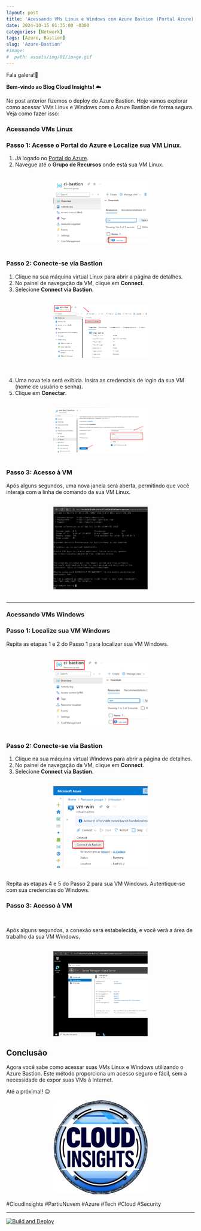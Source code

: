 ```yaml
---
layout: post
title: 'Acessando VMs Linux e Windows com Azure Bastion (Portal Azure)'
date: 2024-10-15 01:35:00 -0300
categories: [Network]
tags: [Azure, Bastion]
slug: 'Azure-Bastion'
#image:
#  path: assets/img/01/image.gif
---
```


Fala galera!👋

**Bem-vindo ao Blog Cloud Insights!** ☁️

No post anterior fizemos o deploy do Azure Bastion. Hoje vamos explorar como acessar VMs Linux e Windows com o Azure Bastion de forma segura. Veja como fazer isso:

### Acessando VMs Linux

### Passo 1: Acesse o Portal do Azure e Localize sua VM Linux.

1. Já logado no [Portal do Azure](https://portal.azure.com/).
2. Navegue até o **Grupo de Recursos** onde está sua VM Linux.

<br>

<div style="text-align: center;">
    <img src="../../assets/img/Lab01-Bastion/11-LocalizandoVMLnx.png" alt="Imagem 1" style="width: 50%;"/>
</div>

<br>

### Passo 2: Conecte-se via Bastion

1. Clique na sua máquina virtual Linux para abrir a página de detalhes.
2. No painel de navegação da VM, clique em **Connect**.
3. Selecione **Connect via Bastion**.

<br>

<div style="text-align: center;">
    <img src="../../assets/img/Lab01-Bastion/05-LogandoVMLinux.png" alt="Imagem 1" style="width: 50%;"/>
</div>

<br>
<br>

4. Uma nova tela será exibida. Insira as credenciais de login da sua VM (nome de usuário e senha).
5. Clique em **Conectar**.

<br>

<div style="text-align: center;">
    <img src="../../assets/img/Lab01-Bastion/06-InserindoCredenciaseacessando.png" alt="Imagem 1" style="width: 50%;"/>
</div>

<br>

### Passo 3: Acesso à VM

Após alguns segundos, uma nova janela será aberta, permitindo que você interaja com a linha de comando da sua VM Linux.

<br>

<div style="text-align: center;">
    <img src="../../assets/img/Lab01-Bastion/07-VMLinuxLogadaviabastion.png" alt="Imagem 1" style="width: 50%;"/>
</div>

<br>

---

### Acessando VMs Windows

### Passo 1: Localize sua VM Windows

Repita as etapas 1 e 2 do Passo 1 para localizar sua VM Windows.

<br>

<div style="text-align: center;">
    <img src="../../assets/img/Lab01-Bastion/10-LocalizandoVMWind.png" alt="Imagem 1" style="width: 50%;"/>
</div>

<br>

### Passo 2: Conecte-se via Bastion

1. Clique na sua máquina virtual Windows para abrir a página de detalhes.
2. No painel de navegação da VM, clique em **Connect**.
3. Selecione **Connect via Bastion**.

<br>

<div style="text-align: center;">
    <img src="../../assets/img/Lab01-Bastion/12-LogandoVMWind.png" alt="Imagem 1" style="width: 50%;"/>
</div>

<br>

Repita as etapas 4 e 5 do Passo 2 para sua VM Windows. Autentique-se com sua credencias do Windows.

### Passo 3: Acesso à VM

<br>

Após alguns segundos, a conexão será estabelecida, e você verá a área de trabalho da sua VM Windows.

<br>

<div style="text-align: center;">
    <img src="../../assets/img/Lab01-Bastion/08-VMWindowsLogadaviabastion.png" alt="Imagem 1" style="width: 50%;"/>
</div>

## Conclusão

Agora você sabe como acessar suas VMs Linux e Windows utilizando o Azure Bastion. Este método proporciona um acesso seguro e fácil, sem a necessidade de expor suas VMs à Internet.

Até a próxima!! 😉


<div style="text-align: center;">
    <img src="../../assets/img/02/cloudinsights3.png" alt="Imagem 1" style="width: 50%;"/>
</div>

#CloudInsights #PartiuNuvem #Azure #Tech #Cloud #Security

---

[![Build and Deploy](https://github.com/williamcrcosta/williamcosta.github.io/actions/workflows/pages-deploy.yml/badge.svg)](https://github.com/williamcrcosta/williamcosta.github.io/actions/workflows/pages-deploy.yml)